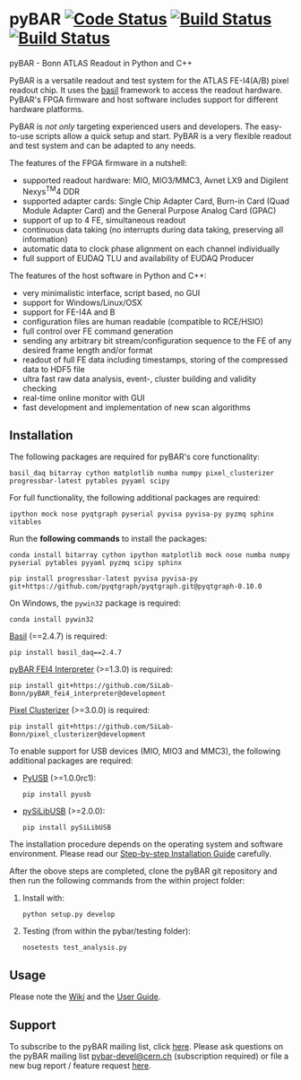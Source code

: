 
# pyBAR [![Code Status](https://landscape.io/github/SiLab-Bonn/pyBAR/master/landscape.svg?style=flat)](https://landscape.io/github/SiLab-Bonn/pyBAR/master) [![Build Status](https://travis-ci.org/SiLab-Bonn/pyBAR.svg?branch=master)](https://travis-ci.org/SiLab-Bonn/pyBAR) [![Build Status](https://ci.appveyor.com/api/projects/status/github/SiLab-Bonn/pyBAR?svg=true)](https://ci.appveyor.com/project/DavidLP/pybar-71xwl)

pyBAR - Bonn ATLAS Readout in Python and C++

PyBAR is a versatile readout and test system for the ATLAS FE-I4(A/B) pixel readout chip. It uses the [basil](https://github.com/SiLab-Bonn/basil) framework to access the readout hardware.
PyBAR's FPGA firmware and host software includes support for different hardware platforms.

PyBAR is *not only* targeting experienced users and developers. The easy-to-use scripts allow a quick setup and start. PyBAR is a very flexible readout and test system and can be adapted to any needs.

The features of the FPGA firmware in a nutshell:
- supported readout hardware:
  MIO, MIO3/MMC3, Avnet LX9 and Digilent Nexys<sup>TM</sup>4 DDR
- supported adapter cards:
  Single Chip Adapter Card, Burn-in Card (Quad Module Adapter Card) and the General Purpose Analog Card (GPAC)
- support of up to 4 FE, simultaneous readout
- continuous data taking (no interrupts during data taking, preserving all information)
- automatic data to clock phase alignment on each channel individually
- full support of EUDAQ TLU and availability of EUDAQ Producer

The features of the host software in Python and C++:
- very minimalistic interface, script based, no GUI
- support for Windows/Linux/OSX
- support for FE-I4A and B
- configuration files are human readable (compatible to RCE/HSIO)
- full control over FE command generation
- sending any arbitrary bit stream/configuration sequence to the FE of any desired frame length and/or format
- readout of full FE data including timestamps, storing of the compressed data to HDF5 file
- ultra fast raw data analysis, event-, cluster building and validity checking
- real-time online monitor with GUI
- fast development and implementation of new scan algorithms

## Installation

The following packages are required for pyBAR's core functionality:
  ```
  basil_daq bitarray cython matplotlib numba numpy pixel_clusterizer progressbar-latest pytables pyyaml scipy
  ```

For full functionality, the following additional packages are required:
  ```
  ipython mock nose pyqtgraph pyserial pyvisa pyvisa-py pyzmq sphinx vitables
  ```

Run the **following commands** to install the packages:
  ```
  conda install bitarray cython ipython matplotlib mock nose numba numpy pyserial pytables pyyaml pyzmq scipy sphinx

  pip install progressbar-latest pyvisa pyvisa-py git+https://github.com/pyqtgraph/pyqtgraph.git@pyqtgraph-0.10.0
  ```

On Windows, the `pywin32` package is required:
  ```
  conda install pywin32
  ```

[Basil](https://github.com/SiLab-Bonn/basil) (==2.4.7) is required:
  ```
  pip install basil_daq==2.4.7
  ```

[pyBAR FEI4 Interpreter](https://github.com/SiLab-Bonn/pyBAR_fei4_interpreter) (>=1.3.0) is required:
  ```
  pip install git+https://github.com/SiLab-Bonn/pyBAR_fei4_interpreter@development
  ```

[Pixel Clusterizer](https://github.com/SiLab-Bonn/pixel_clusterizer) (>=3.0.0) is required:
  ```
  pip install git+https://github.com/SiLab-Bonn/pixel_clusterizer@development
  ```

To enable support for USB devices (MIO, MIO3 and MMC3), the following additional packages are required:
- [PyUSB](https://github.com/walac/pyusb) (>=1.0.0rc1):
  ```
  pip install pyusb
  ```

- [pySiLibUSB](https://github.com/SiLab-Bonn/pySiLibUSB) (>=2.0.0):
  ```
  pip install pySiLibUSB
  ```

The installation procedure depends on the operating system and software environment.
Please read our [Step-by-step Installation Guide](https://github.com/SiLab-Bonn/pyBAR/wiki/Step-by-step-Installation-Guide) carefully.

After the obove steps are completed, clone the pyBAR git repository and then run the following commands from the within project folder:

1. Install with:
   ```
   python setup.py develop
   ```

2. Testing (from within the pybar/testing folder):
   ```
   nosetests test_analysis.py
   ```

## Usage

Please note the [Wiki](https://github.com/SiLab-Bonn/pyBAR/wiki) and the [User Guide](https://github.com/SiLab-Bonn/pyBAR/wiki/User-Guide).

## Support

To subscribe to the pyBAR mailing list, click [here](https://e-groups.cern.ch/e-groups/EgroupsSubscription.do?egroupName=pybar-devel). Please ask questions on the pyBAR mailing list [pybar-devel@cern.ch](mailto:pybar-devel@cern.ch?subject=bug%20report%20%2F%20feature%20request) (subscription required) or file a new bug report / feature request [here](https://github.com/SiLab-Bonn/pyBAR/issues/new).

